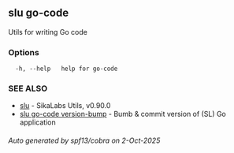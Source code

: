 ## slu go-code

Utils for writing Go code

### Options

```
  -h, --help   help for go-code
```

### SEE ALSO

* [slu](slu.md)	 - SikaLabs Utils, v0.90.0
* [slu go-code version-bump](slu_go-code_version-bump.md)	 - Bumb & commit version of (SL) Go application

###### Auto generated by spf13/cobra on 2-Oct-2025
